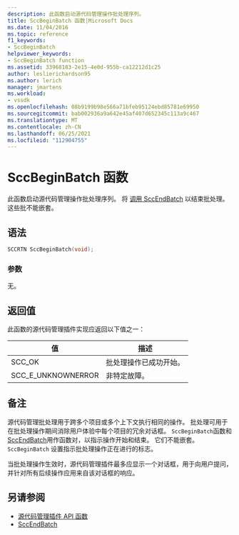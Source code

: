 ```yaml
---
description: 此函数启动源代码管理操作批处理序列。
title: SccBeginBatch 函数|Microsoft Docs
ms.date: 11/04/2016
ms.topic: reference
f1_keywords:
- SccBeginBatch
helpviewer_keywords:
- SccBeginBatch function
ms.assetid: 33968183-2e15-4e0d-955b-ca12212d1c25
author: leslierichardson95
ms.author: lerich
manager: jmartens
ms.workload:
- vssdk
ms.openlocfilehash: 08b9199b98e566a71bfeb95124ebd85781e69950
ms.sourcegitcommit: bab002936a9a642e45af407d652345c113a9c467
ms.translationtype: MT
ms.contentlocale: zh-CN
ms.lasthandoff: 06/25/2021
ms.locfileid: "112904755"
---
```

# <a name="sccbeginbatch-function"></a>SccBeginBatch 函数
此函数启动源代码管理操作批处理序列。 将 [调用 SccEndBatch](../extensibility/sccendbatch-function.md) 以结束批处理。 这些批不能嵌套。

## <a name="syntax"></a>语法

```cpp
SCCRTN SccBeginBatch(void);
```

### <a name="parameters"></a>参数
 无。

## <a name="return-value"></a>返回值
 此函数的源代码管理插件实现应返回以下值之一：

|值|描述|
|-----------|-----------------|
|SCC_OK|批处理操作已成功开始。|
|SCC_E_UNKNOWNERROR|非特定故障。|

## <a name="remarks"></a>备注
 源代码管理批处理用于跨多个项目或多个上下文执行相同的操作。 批处理可用于在批处理操作期间消除用户体验中每个项目的冗余对话框。 `SccBeginBatch`函数和[SccEndBatch](../extensibility/sccendbatch-function.md)用作函数对，以指示操作开始和结束。 它们不能嵌套。 `SccBeginBatch` 设置指示批处理操作正在进行的标志。

 当批处理操作生效时，源代码管理插件最多应显示一个对话框，用于向用户提问，并针对所有后续操作应用来自该对话框的响应。

## <a name="see-also"></a>另请参阅
- [源代码管理插件 API 函数](../extensibility/source-control-plug-in-api-functions.md)
- [SccEndBatch](../extensibility/sccendbatch-function.md)
